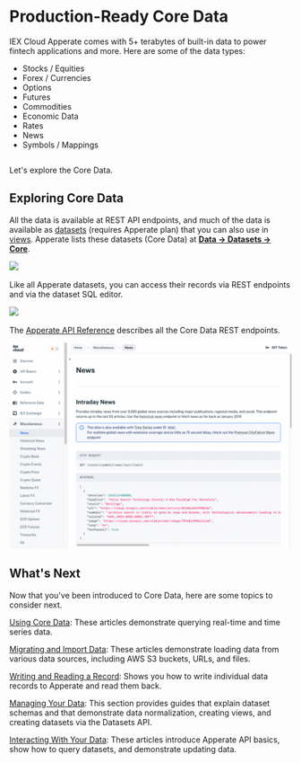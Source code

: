 # Production-Ready Core Data

IEX Cloud Apperate comes with 5+ terabytes of built-in data to power fintech applications and more. Here are some of the data types:

- Stocks / Equities
- Forex / Currencies
- Options
- Futures
- Commodities
- Economic Data
- Rates
- News
- Symbols / Mappings

```{important} Apperate includes only historical time series Core Data at this time. We are in the process of migrating real-time legacy data, including stock quotes, into Apperate. In the meantime, please see the [Legacy API Reference](https://iexcloud.io/docs/api/) for the real-time legacy data.
```

Let's explore the Core Data.

## Exploring Core Data

All the data is available at REST API endpoints, and much of the data is available as [datasets](../reference/glossary.md#dataset) (requires Apperate plan) that you can also use in [views](../managing-your-data/creating-and-managing-views.md). Apperate lists these datasets (Core Data) at [**Data &rarr; Datasets &rarr; Core**](https://iexcloud.io/console/datasets/core).

![](./production-ready-core-data/core-datasets.png)

Like all Apperate datasets, you can access their records via REST endpoints and via the dataset SQL editor.

![](./production-ready-core-data/query-in-sql-editor.png)

The [Apperate API Reference](https://iexcloud.io/docs/) describes all the Core Data REST endpoints.

![](./production-ready-core-data/core-data-api-endpoints.png)

## What's Next

Now that you've been introduced to Core Data, here are some topics to consider next.

[Using Core Data](../using-core-data.md): These articles demonstrate querying real-time and time series data. 

[Migrating and Import Data](../migrating-and-importing-data.md): These articles demonstrate loading data from various data sources, including AWS S3 buckets, URLs, and files.

[Writing and Reading a Record](../getting-started/write-and-read-a-record.md): Shows you how to write individual data records to Apperate and read them back.

[Managing Your Data](../managing-your-data.md): This section provides guides that explain dataset schemas and that demonstrate data normalization, creating views, and creating datasets via the  Datasets API.

[Interacting With Your Data](../interacting-with-your-data.md): These articles introduce Apperate API basics, show how to query datasets, and demonstrate updating data.

```{note} IEX Cloud documentation for the legacy plan subscribers is at <https://iexcloud.io/docs/api/>.
```